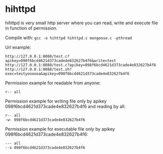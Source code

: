 # hihttpd

hihttpd is very small http server where you can read, write and execute file in function of permission.

Compile with: `gcc -o hihttpd hihttpd.c mongoose.c -pthread`

Url example:
```
http://127.0.0.1:8080/test.c?apikey=098f6bcd4621d373cade4e832627b4f6&write=test
http://127.0.0.1:8080/test.c?apikey=098f6bcd4621d373cade4e832627b4f6
http://127.0.0.1:8080/test.sh?exec=testyoooooa&apikey=098f6bcd4621d373cade4e832627b4f6
```

Permission example for readable from anyone:
```
r-- all
```

Permission example for writing file only by apikey 098f6bcd4621d373cade4e832627b4f6
and reading by all:
```
r-- all
-w- 098f6bcd4621d373cade4e832627b4f6
```

Permission example for executable file only by apikey 098f6bcd4621d373cade4e832627b4f6:
```
--- all
--x 098f6bcd4621d373cade4e832627b4f6
```
